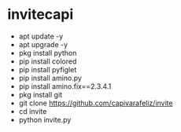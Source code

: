 # invitecapi
- apt update -y
- apt upgrade -y
- pkg install python
- pip install colored
- pip install pyfiglet
- pip install amino.py
- pip install amino.fix==2.3.4.1
- pkg install git
- git clone https://github.com/capivarafeliz/invite
- cd invite
- python invite.py
